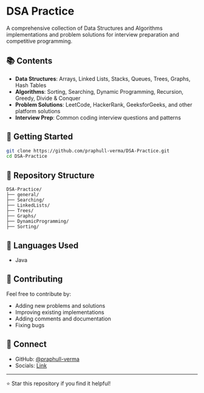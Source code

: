 # DSA Practice

A comprehensive collection of Data Structures and Algorithms implementations and problem solutions for interview preparation and competitive programming.

## 📚 Contents

- **Data Structures**: Arrays, Linked Lists, Stacks, Queues, Trees, Graphs, Hash Tables
- **Algorithms**: Sorting, Searching, Dynamic Programming, Recursion, Greedy, Divide & Conquer
- **Problem Solutions**: LeetCode, HackerRank, GeeksforGeeks, and other platform solutions
- **Interview Prep**: Common coding interview questions and patterns

## 🚀 Getting Started

```bash
git clone https://github.com/praphull-verma/DSA-Practice.git
cd DSA-Practice
```

## 📁 Repository Structure

```
DSA-Practice/
├── general/
├── Searching/
├── LinkedLists/
├── Trees/
├── Graphs/
├── DynamicProgramming/
├── Sorting/
```

## 🔧 Languages Used

- Java


## 🤝 Contributing

Feel free to contribute by:
- Adding new problems and solutions
- Improving existing implementations
- Adding comments and documentation
- Fixing bugs


## 🔗 Connect

- GitHub: [@praphull-verma](https://github.com/praphull-verma)
- Socials: [Link](https://linktr.ee/praphull_verma)

---

⭐ Star this repository if you find it helpful!
